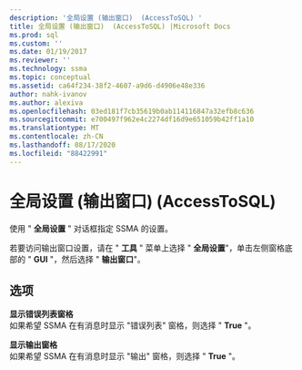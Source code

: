 ```yaml
---
description: '全局设置 (输出窗口)  (AccessToSQL) '
title: 全局设置 (输出窗口)  (AccessToSQL) |Microsoft Docs
ms.prod: sql
ms.custom: ''
ms.date: 01/19/2017
ms.reviewer: ''
ms.technology: ssma
ms.topic: conceptual
ms.assetid: ca64f234-38f2-4607-a9d6-d4906e48e336
author: nahk-ivanov
ms.author: alexiva
ms.openlocfilehash: 03ed181f7cb35619b0ab114116847a32efb8c636
ms.sourcegitcommit: e700497f962e4c2274df16d9e651059b42ff1a10
ms.translationtype: MT
ms.contentlocale: zh-CN
ms.lasthandoff: 08/17/2020
ms.locfileid: "88422991"
---
```

# <a name="global-settings-output-window-accesstosql"></a>全局设置 (输出窗口)  (AccessToSQL) 
使用 " **全局设置** " 对话框指定 SSMA 的设置。  
  
若要访问输出窗口设置，请在 " **工具** " 菜单上选择 " **全局设置**"，单击左侧窗格底部的 " **GUI** "，然后选择 " **输出窗口**"。  
  
## <a name="options"></a>选项  
**显示错误列表窗格**  
如果希望 SSMA 在有消息时显示 "错误列表" 窗格，则选择 " **True** "。  
  
**显示输出窗格**  
如果希望 SSMA 在有消息时显示 "输出" 窗格，则选择 " **True** "。  
  

